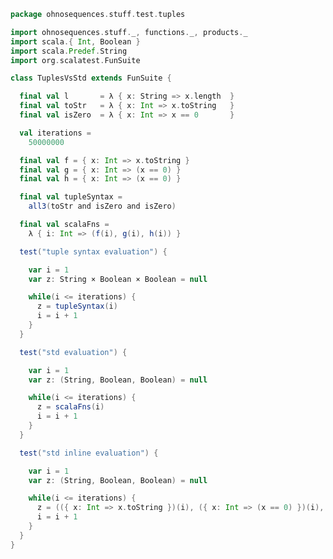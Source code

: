 
```scala
package ohnosequences.stuff.test.tuples

import ohnosequences.stuff._, functions._, products._
import scala.{ Int, Boolean }
import scala.Predef.String
import org.scalatest.FunSuite

class TuplesVsStd extends FunSuite {

  final val l       = λ { x: String => x.length  }
  final val toStr   = λ { x: Int => x.toString   }
  final val isZero  = λ { x: Int => x == 0       }

  val iterations =
    50000000

  final val f = { x: Int => x.toString }
  final val g = { x: Int => (x == 0) }
  final val h = { x: Int => (x == 0) }

  final val tupleSyntax =
    all3(toStr and isZero and isZero)

  final val scalaFns =
    λ { i: Int => (f(i), g(i), h(i)) }

  test("tuple syntax evaluation") {

    var i = 1
    var z: String × Boolean × Boolean = null

    while(i <= iterations) {
      z = tupleSyntax(i)
      i = i + 1
    }
  }

  test("std evaluation") {

    var i = 1
    var z: (String, Boolean, Boolean) = null

    while(i <= iterations) {
      z = scalaFns(i)
      i = i + 1
    }
  }

  test("std inline evaluation") {

    var i = 1
    var z: (String, Boolean, Boolean) = null

    while(i <= iterations) {
      z = (({ x: Int => x.toString })(i), ({ x: Int => (x == 0) })(i), ({ x: Int => (x == 0) })(i))
      i = i + 1
    }
  }
}

```




[test/scala/tuples/stdComparison.scala]: stdComparison.scala.md
[test/scala/tuples/syntax.scala]: syntax.scala.md
[test/scala/functors/functorExamples.scala]: ../functors/functorExamples.scala.md
[test/scala/sums.scala]: ../sums.scala.md
[test/scala/ScalaCategory.scala]: ../ScalaCategory.scala.md
[test/scala/functions/syntax.scala]: ../functions/syntax.scala.md
[test/scala/categories.scala]: ../categories.scala.md
[main/scala/stuff/products.scala]: ../../../main/scala/stuff/products.scala.md
[main/scala/stuff/Scala.scala]: ../../../main/scala/stuff/Scala.scala.md
[main/scala/stuff/package.scala]: ../../../main/scala/stuff/package.scala.md
[main/scala/stuff/sums.scala]: ../../../main/scala/stuff/sums.scala.md
[main/scala/stuff/boolean.scala]: ../../../main/scala/stuff/boolean.scala.md
[main/scala/stuff/functors.scala]: ../../../main/scala/stuff/functors.scala.md
[main/scala/stuff/naturalTransformations.scala]: ../../../main/scala/stuff/naturalTransformations.scala.md
[main/scala/stuff/categories.scala]: ../../../main/scala/stuff/categories.scala.md
[main/scala/stuff/functions.scala]: ../../../main/scala/stuff/functions.scala.md